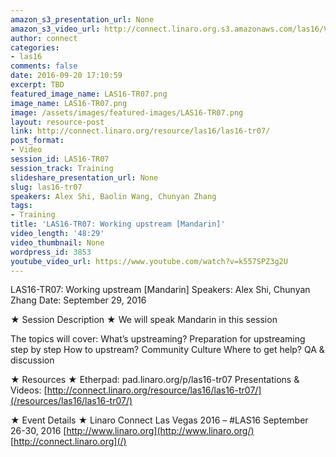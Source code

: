 ```yaml
---
amazon_s3_presentation_url: None
amazon_s3_video_url: http://connect.linaro.org.s3.amazonaws.com/las16/Videos/Thursday/LAS16-TR07%20Working%20upstream%20%28Mandarin%29.mp4
author: connect
categories:
- las16
comments: false
date: 2016-09-20 17:10:59
excerpt: TBD
featured_image_name: LAS16-TR07.png
image_name: LAS16-TR07.png
image: /assets/images/featured-images/LAS16-TR07.png
layout: resource-post
link: http://connect.linaro.org/resource/las16/las16-tr07/
post_format:
- Video
session_id: LAS16-TR07
session_track: Training
slideshare_presentation_url: None
slug: las16-tr07
speakers: Alex Shi, Baolin Wang, Chunyan Zhang
tags:
- Training
title: 'LAS16-TR07: Working upstream [Mandarin]'
video_length: '48:29'
video_thumbnail: None
wordpress_id: 3853
youtube_video_url: https://www.youtube.com/watch?v=k557SPZ3g2U
---
```


LAS16-TR07: Working upstream [Mandarin]
Speakers: Alex Shi, Chunyan Zhang
Date: September 29, 2016

★ Session Description ★
We will speak Mandarin in this session

The topics will cover:
What’s upstreaming?
Preparation for upstreaming step by step
How to upstream?
Community Culture
Where to get help?
QA & discussion

★ Resources ★
Etherpad: pad.linaro.org/p/las16-tr07
Presentations & Videos: [http://connect.linaro.org/resource/las16/las16-tr07/](/resources/las16/las16-tr07/)

★ Event Details ★
Linaro Connect Las Vegas 2016 – #LAS16
September 26-30, 2016
[http://www.linaro.org](http://www.linaro.org/)
[http://connect.linaro.org](/)

